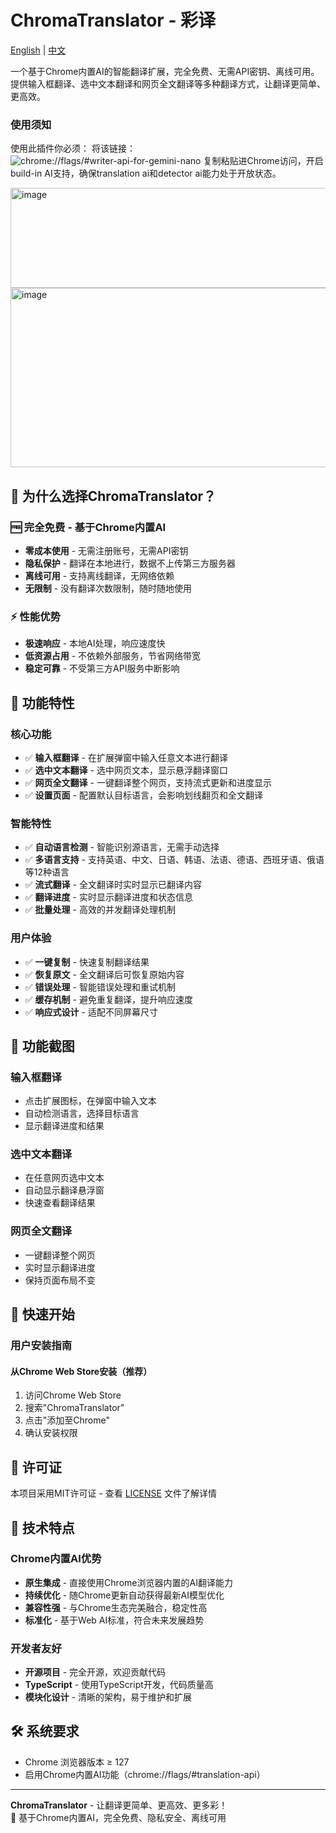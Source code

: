 # ChromaTranslator - 彩译

[English](README_EN.md) | [中文](README.md)

一个基于Chrome内置AI的智能翻译扩展，完全免费、无需API密钥、离线可用。提供输入框翻译、选中文本翻译和网页全文翻译等多种翻译方式，让翻译更简单、更高效。

### 使用须知
使用此插件你必须：
将该链接：![chrome://flags/#writer-api-for-gemini-nano](chrome://flags/#writer-api-for-gemini-nano) 复制粘贴进Chrome访问，开启build-in AI支持，确保translation ai和detector ai能力处于开放状态。

<img width="953" height="160" alt="image" src="https://github.com/user-attachments/assets/d75fe0ed-fba8-4070-934a-c320f1acbbbf" />
<img width="1017" height="287" alt="image" src="https://github.com/user-attachments/assets/a5dbaef3-17be-4d3e-8916-9a9e58c06f8a" />


## 🎯 为什么选择ChromaTranslator？

### 🆓 完全免费 - 基于Chrome内置AI
- **零成本使用** - 无需注册账号，无需API密钥
- **隐私保护** - 翻译在本地进行，数据不上传第三方服务器
- **离线可用** - 支持离线翻译，无网络依赖
- **无限制** - 没有翻译次数限制，随时随地使用

### ⚡ 性能优势
- **极速响应** - 本地AI处理，响应速度快
- **低资源占用** - 不依赖外部服务，节省网络带宽
- **稳定可靠** - 不受第三方API服务中断影响

## 🌟 功能特性

### 核心功能
- ✅ **输入框翻译** - 在扩展弹窗中输入任意文本进行翻译
- ✅ **选中文本翻译** - 选中网页文本，显示悬浮翻译窗口
- ✅ **网页全文翻译** - 一键翻译整个网页，支持流式更新和进度显示
- ✅ **设置页面** - 配置默认目标语言，会影响划线翻页和全文翻译

### 智能特性
- ✅ **自动语言检测** - 智能识别源语言，无需手动选择
- ✅ **多语言支持** - 支持英语、中文、日语、韩语、法语、德语、西班牙语、俄语等12种语言
- ✅ **流式翻译** - 全文翻译时实时显示已翻译内容
- ✅ **翻译进度** - 实时显示翻译进度和状态信息
- ✅ **批量处理** - 高效的并发翻译处理机制

### 用户体验
- ✅ **一键复制** - 快速复制翻译结果
- ✅ **恢复原文** - 全文翻译后可恢复原始内容
- ✅ **错误处理** - 智能错误处理和重试机制
- ✅ **缓存机制** - 避免重复翻译，提升响应速度
- ✅ **响应式设计** - 适配不同屏幕尺寸

## 📸 功能截图

### 输入框翻译
- 点击扩展图标，在弹窗中输入文本
- 自动检测语言，选择目标语言
- 显示翻译进度和结果

### 选中文本翻译
- 在任意网页选中文本
- 自动显示翻译悬浮窗
- 快速查看翻译结果

### 网页全文翻译
- 一键翻译整个网页
- 实时显示翻译进度
- 保持页面布局不变

## 🚀 快速开始

### 用户安装指南

#### 从Chrome Web Store安装（推荐）
1. 访问Chrome Web Store
2. 搜索"ChromaTranslator"
3. 点击"添加至Chrome"
4. 确认安装权限

## 📄 许可证

本项目采用MIT许可证 - 查看 [LICENSE](LICENSE) 文件了解详情

## 🔧 技术特点

### Chrome内置AI优势
- **原生集成** - 直接使用Chrome浏览器内置的AI翻译能力
- **持续优化** - 随Chrome更新自动获得最新AI模型优化
- **兼容性强** - 与Chrome生态完美融合，稳定性高
- **标准化** - 基于Web AI标准，符合未来发展趋势

### 开发者友好
- **开源项目** - 完全开源，欢迎贡献代码
- **TypeScript** - 使用TypeScript开发，代码质量高
- **模块化设计** - 清晰的架构，易于维护和扩展

## 🛠️ 系统要求

- Chrome 浏览器版本 ≥ 127
- 启用Chrome内置AI功能（chrome://flags/#translation-api）

---

**ChromaTranslator** - 让翻译更简单、更高效、更多彩！  
🚀 基于Chrome内置AI，完全免费、隐私安全、离线可用
